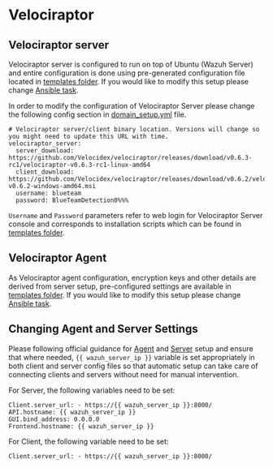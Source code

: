 # Velociraptor

## Velociraptor server

Velociraptor server is configured to run on top of Ubuntu (Wazuh Server) and entire configuration is done using pre-generated configuration file located in [templates folder](../ansible/roles/velociraptorserver/templates). If you would like to modify this setup please change [Ansible task](../ansible/roles/velociraptorserver/tasks/main.yml).

In order to modify the configuration of Velociraptor Server please change the following config section in [domain_setup.yml](../ansible/domain_setup.yml) file.
```
# Velociraptor server/client binary location. Versions will change so you might need to update this URL with time.
velociraptor_server:
  server_download: https://github.com/Velocidex/velociraptor/releases/download/v0.6.3-rc1/velociraptor-v0.6.3-rc1-linux-amd64
  client_download: https://github.com/Velocidex/velociraptor/releases/download/v0.6.2/velociraptor-v0.6.2-windows-amd64.msi
  username: blueteam
  password: BlueTeamDetection0%%%
```

```Username``` and ```Password``` parameters refer to web login for Velociraptor Server console and corresponds to installation scripts which can be found in [templates folder](../ansible/roles/velociraptorserver/templates). 


## Velociraptor Agent

As Velociraptor agent configuration, encryption keys and other details are derived from server setup, pre-configured settings are available in [templates folder](../ansible/roles/velociraptorclient/templates). If you would like to modify this setup please change [Ansible task](../ansible/roles/velociraptorclient/tasks/main.yml).


## Changing Agent and Server Settings

Please following official guidance for [Agent](https://docs.velociraptor.app/docs/deployment/clients/) and [Server](https://docs.velociraptor.app/docs/deployment/self-signed/) setup and ensure that where needed, ```{{ wazuh_server_ip }}``` variable is set appropriately in both client and server config files so that automatic setup can take care of connecting clients and servers without need for manual intervention.

For Server, the following variables need to be set:
```
Client.server_url: - https://{{ wazuh_server_ip }}:8000/
API.hostname: {{ wazuh_server_ip }}
GUI.bind_address: 0.0.0.0
Frontend.hostname: {{ wazuh_server_ip }}
```

For Client, the following variable need to be set:
```
Client.server_url: - https://{{ wazuh_server_ip }}:8000/
```
